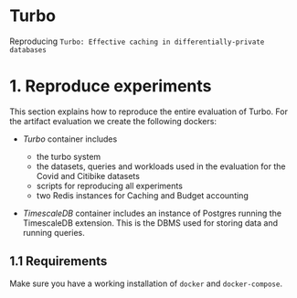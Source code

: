 # Turbo

Reproducing `Turbo: Effective caching in differentially-private databases`


# 1. Reproduce experiments

This section explains how to reproduce the entire evaluation of Turbo. 
For the artifact evaluation we create the following dockers:
- *Turbo* container includes
    - the turbo system
    - the datasets, queries and workloads used in the evaluation for the Covid and Citibike datasets
    - scripts for reproducing all experiments
    - two Redis instances for Caching and Budget accounting

- *TimescaleDB* container includes an instance of Postgres running the TimescaleDB extension. This is the DBMS used for storing data and running queries.


## 1.1 Requirements

Make sure you have a working installation of `docker` and `docker-compose`.

